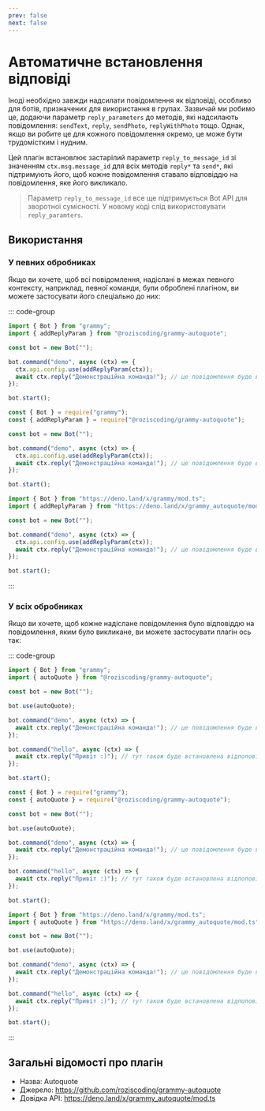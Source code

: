 ```yaml
---
prev: false
next: false
---
```


# Автоматичне встановлення відповіді

Іноді необхідно завжди надсилати повідомлення як відповіді, особливо для ботів, призначених для використання в групах.
Зазвичай ми робимо це, додаючи параметр `reply_parameters` до методів, які надсилають повідомлення: `sendText`, `reply`, `sendPhoto`, `replyWithPhoto` тощо.
Однак, якщо ви робите це для кожного повідомлення окремо, це може бути трудомістким і нудним.

Цей плагін встановлює застарілий параметр `reply_to_message_id` зі значенням `ctx.msg.message_id` для всіх методів `reply*` та `send*`, які підтримують його, щоб кожне повідомлення ставало відповіддю на повідомлення, яке його викликало.

> Параметр `reply_to_message_id` все ще підтримується Bot API для зворотної сумісності.
> У новому коді слід використовувати `reply_paramters`.

## Використання

### У певних обробниках

Якщо ви хочете, щоб всі повідомлення, надіслані в межах певного контексту, наприклад, певної команди, були оброблені плагіном, ви можете застосувати його спеціально до них:

::: code-group

```ts [TypeScript]
import { Bot } from "grammy";
import { addReplyParam } from "@roziscoding/grammy-autoquote";

const bot = new Bot("");

bot.command("demo", async (ctx) => {
  ctx.api.config.use(addReplyParam(ctx));
  await ctx.reply("Демонстраційна команда!"); // це повідомлення буде відповіддю на повідомлення користувача
});

bot.start();
```

```js [JavaScript]
const { Bot } = require("grammy");
const { addReplyParam } = require("@roziscoding/grammy-autoquote");

const bot = new Bot("");

bot.command("demo", async (ctx) => {
  ctx.api.config.use(addReplyParam(ctx));
  await ctx.reply("Демонстраційна команда!"); // це повідомлення буде відповіддю на повідомлення користувача
});

bot.start();
```

```ts [Deno]
import { Bot } from "https://deno.land/x/grammy/mod.ts";
import { addReplyParam } from "https://deno.land/x/grammy_autoquote/mod.ts";

const bot = new Bot("");

bot.command("demo", async (ctx) => {
  ctx.api.config.use(addReplyParam(ctx));
  await ctx.reply("Демонстраційна команда!"); // це повідомлення буде відповіддю на повідомлення користувача
});

bot.start();
```

:::

### У всіх обробниках

Якщо ви хочете, щоб кожне надіслане повідомлення було відповіддю на повідомлення, яким було викликане, ви можете застосувати плагін ось так:

::: code-group

```ts [TypeScript]
import { Bot } from "grammy";
import { autoQuote } from "@roziscoding/grammy-autoquote";

const bot = new Bot("");

bot.use(autoQuote);

bot.command("demo", async (ctx) => {
  await ctx.reply("Демонстраційна команда!"); // це повідомлення буде відповіддю на повідомлення користувача
});

bot.command("hello", async (ctx) => {
  await ctx.reply("Привіт :)"); // тут також буде встановлена відпоповідь на повідомлення користувача
});

bot.start();
```

```js [JavaScript]
const { Bot } = require("grammy");
const { autoQuote } = require("@roziscoding/grammy-autoquote");

const bot = new Bot("");

bot.use(autoQuote);

bot.command("demo", async (ctx) => {
  await ctx.reply("Демонстраційна команда!"); // це повідомлення буде відповіддю на повідомлення користувача
});

bot.command("hello", async (ctx) => {
  await ctx.reply("Привіт :)"); // тут також буде встановлена відпоповідь на повідомлення користувача
});

bot.start();
```

```ts [Deno]
import { Bot } from "https://deno.land/x/grammy/mod.ts";
import { autoQuote } from "https://deno.land/x/grammy_autoquote/mod.ts";

const bot = new Bot("");

bot.use(autoQuote);

bot.command("demo", async (ctx) => {
  await ctx.reply("Демонстраційна команда!"); // це повідомлення буде відповіддю на повідомлення користувача
});

bot.command("hello", async (ctx) => {
  await ctx.reply("Привіт :)"); // тут також буде встановлена відпоповідь на повідомлення користувача
});

bot.start();
```

:::

## Загальні відомості про плагін

- Назва: Autoquote
- Джерело: <https://github.com/roziscoding/grammy-autoquote>
- Довідка API: <https://deno.land/x/grammy_autoquote/mod.ts>
